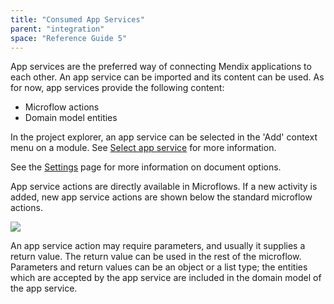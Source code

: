 ```yaml
---
title: "Consumed App Services"
parent: "integration"
space: "Reference Guide 5"
---
```



App services are the preferred way of connecting Mendix applications to each other. An app service can be imported and its content can be used. As for now, app services provide the following content:

*   Microflow actions
*   Domain model entities

In the project explorer, an app service can be selected in the 'Add' context menu on a module. See [Select app service](select-app-service) for more information.

See the [Settings](settings) page for more information on document options.

App service actions are directly available in Microflows. If a new activity is added, new app service actions are shown below the standard microflow actions.

![](attachments/4521988/4751400.png)

An app service action may require parameters, and usually it supplies a return value. The return value can be used in the rest of the microflow. Parameters and return values can be an object or a list type; the entities which are accepted by the app service are included in the domain model of the app service.
